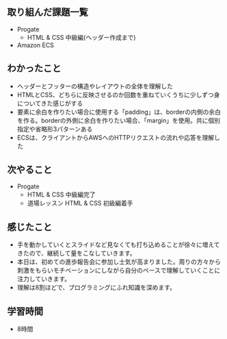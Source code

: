 ## 取り組んだ課題一覧
- Progate
  - HTML & CSS 中級編(ヘッダー作成まで)
- Amazon ECS
## わかったこと
- ヘッダーとフッターの構造やレイアウトの全体を理解した
- HTMLとCSS、どちらに反映させるのか回数を重ねていくうちに少しずつ身についてきた感じがする　
- 要素に余白を作りたい場合に使用する「padding」は、borderの内側の余白を作る。borderの外側に余白を作りたい場合、「margin」を使用。共に個別指定や省略形3パターンある
- ECSは、クライアントからAWSへのHTTPリクエストの流れや応答を理解した
## 次やること
- Progate
  - HTML & CSS 中級編完了
  - 道場レッスン HTML & CSS 初級編着手
## 感じたこと
- 手を動かしていくとスライドなど見なくても打ち込めることが徐々に増えてきたので、継続して量をこなしていきます。
- 本日は、初めての進歩報告会に参加し士気が高まりました。周りの方々から刺激をもらいモチベーションにしながら自分のペースで理解していくことに注力していきます。
- 理解は8割ほどで、プログラミングにふれ知識を深めます。
## 学習時間
- 8時間